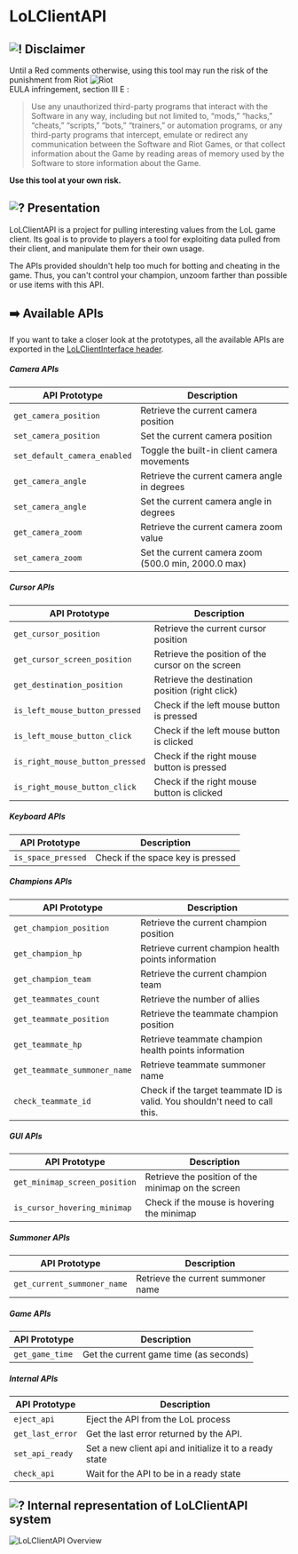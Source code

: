 LoLClientAPI
============

![!](http://i.cubeupload.com/ZIhUa4.png) Disclaimer
------------


Until a Red comments otherwise, using this tool may run the risk of the punishment from Riot ![Riot](http://i.cubeupload.com/RzwjJW.gif)  
EULA infringement, section III E :  

> Use any unauthorized third-party programs that interact with the Software in any way, 
    including but not limited to, “mods,” “hacks,” “cheats,” “scripts,” “bots,” “trainers,” 
    or automation programs, or any third-party programs that intercept, emulate or redirect 
    any communication between the Software and Riot Games, or that collect information about 
    the Game by reading areas of memory used by the Software to store information about the Game.

**Use this tool at your own risk.**


![?](http://i.cubeupload.com/AJ6uDr.gif) Presentation
------------

LoLClientAPI is a project for pulling interesting values from the LoL game client.
Its goal is to provide to players a tool for exploiting data pulled from their client, and manipulate them for their own usage.

The APIs provided shouldn't help too much for botting and cheating in the game.
Thus, you can't control your champion, unzoom farther than possible or use items with this API.


:arrow_right: Available APIs
------------
If you want to take a closer look at the prototypes, all the available APIs are exported in the [LoLClientInterface header](https://github.com/Spl3en/LoLClientAPI/blob/master/LoLClientAPI/LoLClientInterface.h).

##### Camera APIs

API Prototype | Description
-------- | -------------
```get_camera_position``` | Retrieve the current camera position  
```set_camera_position``` | Set the current camera position
```set_default_camera_enabled``` | Toggle the built-in client camera movements
```get_camera_angle``` | Retrieve the current camera angle in degrees
```set_camera_angle``` | Set the current camera angle in degrees
```get_camera_zoom``` | Retrieve the current camera zoom value
```set_camera_zoom``` | Set the current camera zoom (500.0 min, 2000.0 max)

##### Cursor APIs
API Prototype | Description
-------- | -------------
```get_cursor_position``` | Retrieve the current cursor position
```get_cursor_screen_position``` | Retrieve the position of the cursor on the screen
```get_destination_position``` | Retrieve the destination position (right click)
```is_left_mouse_button_pressed``` | Check if the left mouse button is pressed
```is_left_mouse_button_click``` | Check if the left mouse button is clicked
```is_right_mouse_button_pressed``` | Check if the right mouse button is pressed
```is_right_mouse_button_click``` | Check if the right mouse button is clicked

##### Keyboard APIs
API Prototype | Description
-------- | -------------
```is_space_pressed``` | Check if the space key is pressed

##### Champions APIs
API Prototype | Description
-------- | -------------
```get_champion_position``` | Retrieve the current champion position
```get_champion_hp``` | Retrieve current champion health points information
```get_champion_team``` | Retrieve the current champion team
```get_teammates_count``` | Retrieve the number of allies
```get_teammate_position``` | Retrieve the teammate champion position
```get_teammate_hp``` | Retrieve teammate champion health points information
```get_teammate_summoner_name``` | Retrieve teammate summoner name
```check_teammate_id``` | Check if the target teammate ID is valid. You shouldn't need to call this.

##### GUI APIs
API Prototype | Description
-------- | -------------
```get_minimap_screen_position``` | Retrieve the position of the minimap on the screen
```is_cursor_hovering_minimap``` | Check if the mouse is hovering the minimap

##### Summoner APIs
API Prototype | Description
-------- | -------------
```get_current_summoner_name``` | Retrieve the current summoner name

##### Game APIs
API Prototype | Description
-------- | -------------
```get_game_time``` | Get the current game time (as seconds)

##### Internal APIs
API Prototype | Description
-------- | -------------
```eject_api``` | Eject the API from the LoL process
```get_last_error``` | Get the last error returned by the API.
```set_api_ready``` | Set a new client api and initialize it to a ready state
```check_api``` | Wait for the API to be in a ready state
    
![?](http://i.cubeupload.com/UvkfRQ.png) Internal representation of LoLClientAPI system
------------
![LoLClientAPI Overview](http://i.cubeupload.com/I3xY3Q.png)
